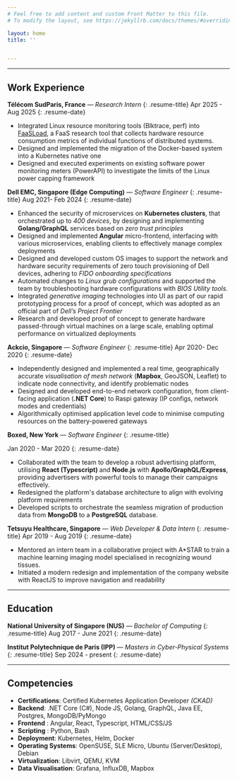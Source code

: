 ```yaml
---
# Feel free to add content and custom Front Matter to this file.
# To modify the layout, see https://jekyllrb.com/docs/themes/#overriding-theme-defaults

layout: home
title: ''


---
```


---



## Work Experience

**Télécom SudParis, France**  — *Research Intern*
{: .resume-title}
Apr 2025 - Aug 2025
{: .resume-date}
- Integrated Linux resource monitoring tools (Blktrace, perf) into [FaaSLoad](https://gitlab.com/faasload/faasload), a FaaS research tool that collects hardware resource consumption metrics of individual functions of distributed systems.
- Designed and implemented the migration of the Docker-based system into a Kubernetes native one
- Designed and executed experiments on existing software power monitoring meters (PowerAPI)  to investigate the limits of the Linux power capping framework


**Dell EMC, Singapore (Edge Computing)**  — *Software Engineer*
{: .resume-title}
Aug 2021- Feb 2024
{: .resume-date}
- Enhanced the security of microservices on **Kubernetes clusters**, that orchestrated up to *400 devices*, by designing and implementing **Golang/GraphQL** services based on *zero trust principles*
- Designed and implemented **Angular** micro-frontend, interfacing with various microservices, enabling clients to effectively manage complex deployments
- Designed and developed custom OS images to support the network and hardware security requirements of zero touch provisioning of Dell devices, adhering to *FIDO onboarding specifications*
- Automated changes to *Linux grub configurations* and supported the team by troubleshooting hardware configurations with *BIOS Utility tools*. 
- Integrated *generative imaging* technologies into UI as part of our rapid prototyping process for a proof of concept, which was adopted as an official part of *Dell’s Project Frontier*
- Research and developed proof of concept to generate hardware passed-through virtual machines on a large scale, enabling optimal performance on virtualized deployments


**Ackcio, Singapore**  — *Software Engineer*
{: .resume-title}
Apr 2020- Dec 2020
{: .resume-date}

- Independently designed and implemented a real time, geographically accurate *visualisation of mesh network* (**Mapbox**, GeoJSON, Leaflet) to indicate node connectivity, and identify problematic nodes
- Designed and developed end-to-end network configuration, from client-facing application (**.NET Core**) to Raspi gateway (IP configs, network modes and credentials)
- Algorithmically optimised application level code to minimise computing resources on the battery-powered gateways


**Boxed, New York** — *Software Engineer*
{: .resume-title}

Jan 2020 - Mar 2020
{: .resume-date}


- Collaborated with the team to develop a robust advertising platform, utilising **React (Typescript)** and **Node.js** with **Apollo/GraphQL/Express**, providing advertisers with powerful tools to manage their campaigns effectively.
- Redesigned the platform's database architecture to align with evolving platform requirements
- Developed scripts to orchestrate the seamless migration of production data from **MongoDB** to a **PostgreSQL** database.

**Tetsuyu Healthcare, Singapore** — *Web Developer & Data Intern*
{: .resume-title}
Apr 2019 - Aug 2019
{: .resume-date}

- Mentored an intern team in a collaborative project with A*STAR to train a machine learning imaging model specialised in recognizing wound tissues.
- Initiated a modern redesign and implementation of the company website with ReactJS to improve navigation and readability

---

## Education

**National University of Singapore (NUS)** — *Bachelor of Computing*
{: .resume-title}
Aug 2017 - June 2021
{: .resume-date}


**Institut Polytechnique de Paris (IPP)** — *Masters in Cyber-Physical Systems*
{: .resume-title}
Sep 2024 - present
{: .resume-date}

---

## Competencies
- **Certifications**: Certified Kubernetes Application Developer *(CKAD)*
- **Backend**: .NET Core (C#), Node JS, Golang, GraphQL, Java EE, Postgres, MongoDB/PyMongo
- **Frontend** : Angular, React, Typescript, HTML/CSS/JS
- **Scripting** : Python, Bash
- **Deployment**: Kubernetes, Helm, Docker
- **Operating Systems**: OpenSUSE, SLE Micro, Ubuntu (Server/Desktop), Debian
- **Virtualization**: Libvirt, QEMU, KVM
- **Data Visualisation**: Grafana, InfluxDB, Mapbox
